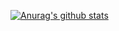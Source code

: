[![Anurag's github stats](https://github-readme-stats.vercel.app/api?username=0kq-github)](https://github.com/anuraghazra/github-readme-stats)
